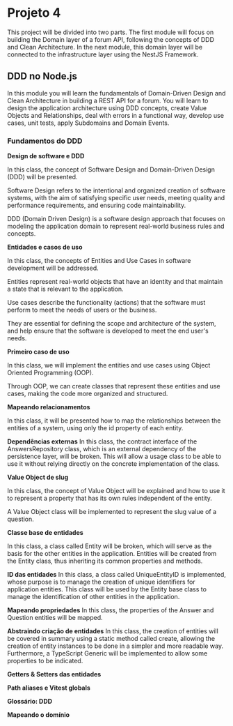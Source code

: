 # Projeto 4

This project will be divided into two parts. The first module will focus on building the Domain layer of a forum API, following the concepts of DDD and Clean Architecture. In the next module, this domain layer will be connected to the infrastructure layer using the NestJS Framework.

## DDD no Node.js

In this module you will learn the fundamentals of Domain-Driven Design and Clean Architecture in building a REST API for a forum. You will learn to design the application architecture using DDD concepts, create Value Objects and Relationships, deal with errors in a functional way, develop use cases, unit tests, apply Subdomains and Domain Events.

### Fundamentos do DDD

**Design de software e DDD**

In this class, the concept of Software Design and Domain-Driven Design (DDD) will be presented.

Software Design refers to the intentional and organized creation of software systems, with the aim of satisfying specific user needs, meeting quality and performance requirements, and ensuring code maintainability.

DDD (Domain Driven Design) is a software design approach that focuses on modeling the application domain to represent real-world business rules and concepts.

**Entidades e casos de uso**

In this class, the concepts of Entities and Use Cases in software development will be addressed.

Entities represent real-world objects that have an identity and that maintain a state that is relevant to the application.

Use cases describe the functionality (actions) that the software must perform to meet the needs of users or the business.

They are essential for defining the scope and architecture of the system, and help ensure that the software is developed to meet the end user's needs.

**Primeiro caso de uso**

In this class, we will implement the entities and use cases using Object Oriented Programming (OOP).

Through OOP, we can create classes that represent these entities and use cases, making the code more organized and structured.

**Mapeando relacionamentos**

In this class, it will be presented how to map the relationships between the entities of a system, using only the id property of each entity.

**Dependências externas**
In this class, the contract interface of the AnswersRepository class, which is an external dependency of the persistence layer, will be broken. This will allow a usage class to be able to use it without relying directly on the concrete implementation of the class.

**Value Object de slug**

In this class, the concept of Value Object will be explained and how to use it to represent a property that has its own rules independent of the entity.

A Value Object class will be implemented to represent the slug value of a question.


**Classe base de entidades**

In this class, a class called Entity will be broken, which will serve as the basis for the other entities in the application. Entities will be created from the Entity class, thus inheriting its common properties and methods.

**ID das entidades**
In this class, a class called UniqueEntityID is implemented, whose purpose is to manage the creation of unique identifiers for application entities. This class will be used by the Entity base class to manage the identification of other entities in the application.

**Mapeando propriedades**
In this class, the properties of the Answer and Question entities will be mapped.

**Abstraindo criação de entidades**
In this class, the creation of entities will be covered in summary using a static method called create, allowing the creation of entity instances to be done in a simpler and more readable way. Furthermore, a TypeScript Generic will be implemented to allow some properties to be indicated.

**Getters & Setters das entidades**

**Path aliases e Vitest globals**

**Glossário: DDD**

**Mapeando o domínio**
